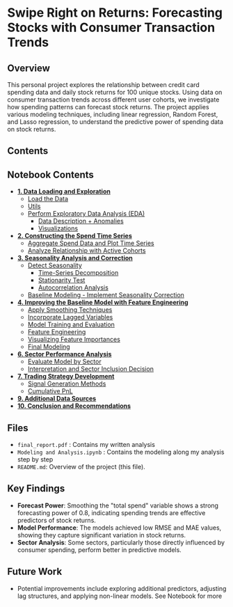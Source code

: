 # Swipe Right on Returns: Forecasting Stocks with Consumer Transaction Trends

## Overview
This personal project explores the relationship between credit card spending data and daily stock returns for 100 unique stocks. Using data on consumer transaction trends across different user cohorts, we investigate how spending patterns can forecast stock returns. The project applies various modeling techniques, including linear regression, Random Forest, and Lasso regression, to understand the predictive power of spending data on stock returns.

## Contents
## Notebook Contents

- [**1. Data Loading and Exploration**](#set_up)
    - [Load the Data](#load_data)
    - [Utils](#utils)
    - [Perform Exploratory Data Analysis (EDA)](#eda)
        - [Data Description + Anomalies](#data_description)
        - [Visualizations](#visualizations)
- [**2. Constructing the Spend Time Series**](#spend_time_series)
    - [Aggregate Spend Data and Plot Time Series](#spend_data)
    - [Analyze Relationship with Active Cohorts](#active_cohort_analysis)
- [**3. Seasonality Analysis and Correction**](#seasonality_correction)
    - [Detect Seasonality](#detect_seasonality)
        - [Time-Series Decomposition](#decomposition)
        - [Stationarity Test](#stationarity_test)
        - [Autocorrelation Analysis](#autocorrelation_analysis)
    - [Baseline Modeling - Implement Seasonality Correction](#implement_correction)
- [**4. Improving the Baseline Model with Feature Engineering**](#feature_engineering)
    - [Apply Smoothing Techniques](#smoothing_applied)
    - [Incorporate Lagged Variables](#lagged_var)
    - [Model Training and Evaluation](#train_eval)
    - [Feature Engineering](#additional_features)
    - [Visualizing Feature Importances](#feature_imp)
    - [Final Modeling](#ht)
- [**6. Sector Performance Analysis**](#sector_analysis)
    - [Evaluate Model by Sector](#model_sector_eval)
    - [Interpretation and Sector Inclusion Decision](#inclusion_exclusion)
- [**7. Trading Strategy Development**](#trading_strategy)
    - [Signal Generation Methods](#signal_generation)
    - [Cumulative PnL](#cum_pnl)
- [**9. Additional Data Sources**](#additional_data)
- [**10. Conclusion and Recommendations**](#conclusion)

## Files
- `final_report.pdf` : Contains my written analysis
- `Modeling and Analysis.ipynb` : Contains the modeling along my analysis step by step
- `README.md`: Overview of the project (this file).

## Key Findings
- **Forecast Power**: Smoothing the "total spend" variable shows a strong forecasting power of 0.8, indicating spending trends are effective predictors of stock returns.
- **Model Performance**: The models achieved low RMSE and MAE values, showing they capture significant variation in stock returns.
- **Sector Analysis**: Some sectors, particularly those directly influenced by consumer spending, perform better in predictive models.

## Future Work
- Potential improvements include exploring additional predictors, adjusting lag structures, and applying non-linear models. See Notebook for more

